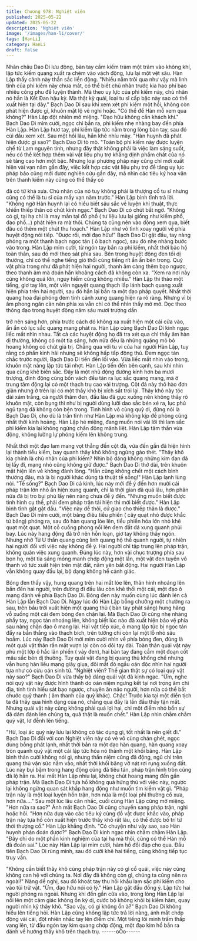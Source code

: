 ```yaml
---
title: Chương 978: Nghiệt viên
published: 2025-05-22
updated: 2025-05-22
description: 'Nghiệt viên'
image: '/images/han-li/cover/'
tags: [HanLi]
category: HanLi
draft: false
---
```


Nhãn châu Dao Di lưu động, bàn tay cầm kiếm trảm một trảm vào
không khí, lập tức kiếm quang xuất ra chém vào vách động, lưu
lại một vệt sâu.
Hàn Lập thấy cảnh này thần sắc liền động.
"Nhiều năm trôi qua như vậy mà linh tính của phi kiếm này chưa
mất, có thể biết chủ nhân trước kia hao phí bao nhiêu công phu
để luyện thành. Mà theo uy lực của phi kiếm này, chủ nhân nó
hẳn là Kết Đan hậu kỳ. Mà thật kỳ quái, loại tu sĩ cấp bậc này sao
có thể xuất hiện tại đây." Bạch Dao Di sau khi xem xét phi kiếm
một hồi, không còn phát hiện được gì, khuôn mặt lộ vẻ nghi hoặc.
"Có thể để Hàn mỗ xem qua không?" Hàn Lập đột nhiên mở
miệng.
"Đạo hữu không cần khách khí." Bạch Dao Di mỉm cười, ngọc chỉ
bắn ra, phi kiếm nhẹ nhàng bay đến phía Hàn Lập.
Hàn Lập hươ tay, phi kiếm lập tức nằm trong lòng bàn tay, sau đó
cúi đầu xem xét.
Sau một hồi lâu, hắn khẽ nhíu mày.
"Hàn huynh đã phát hiện được gì sao?" Bạch Dao Di tò mò.
"Toàn bộ phi kiếm này được luyện chế từ Lam nguyên tinh, nhưng
đây thật không phải là việc làm sáng suốt, nếu có thể kết hợp
thêm vài vật liệu phụ trợ khẳng định phẩm chất của nó sẽ tăng
cao hơn một bậc. Nhưng loại phương pháp này cũng chỉ mới xuất
hiện vài vạn năm gần đây, việc kết hợp các vật liệu phụ trợ để
tăng uy lực pháp bảo cũng mới được nghiên cứu gần đây, mà
nhìn các tiêu ký hoa văn trên thanh kiếm này cũng có thể thấy có

đã có từ khá xưa. Chủ nhân của nó tuy không phải là thượng cổ
tu sĩ nhưng cũng có thể là tu sĩ của mấy vạn năm trước." Hàn Lập
bình tĩnh trả lời.
"Không ngờ Hàn huynh lại có hiểu biết sâu sắc về luyện khí thuật,
thực khiến thiếp thân có chút kinh ngạc." Bạch Dao Di có chút bất
ngờ.
"Không có gì, tại hạ chỉ là may mắn tại đồ phổ ( tư liệu lưu lại
giống như kiếm phổ, đao phổ…) phát hiện ra mà thôi. Chúng ta
cũng nên vào động xem qua, biết đâu có thêm một chút thu
hoạch." Hàn Lập như vô tình xoay người về phía huyệt động nói
tiếp.
"Được rồi, mời đạo hữu!" Bạch Dao Di gật đầu, tay nàng phóng ra
một thanh bạch ngọc tán ( ô bạch ngọc), sau đó nhẹ nhàng bước
vào trong.
Hàn Lập mỉm cười, từ ngón tay bắn ra phi kiếm, nhất thời bảo hộ
toàn thân, sau đó mới theo sát phía sau.
Bên trong huyệt động đen tối dị thường, chỉ có thể nghe tiếng gió
thổi cùng tiếng rít ẩn ẩn bên trong. Quỷ vật phía trong như đã
phát hiện hai người, thanh âm càng thêm bạo ngược, theo thanh
âm mà đoán hẳn khoảng cách đã không còn xa.
"Xem ra nơi này cũng không quá lớn, nguy hiểm cũng không
nhiều."
Hàn Lập thì thào một tiếng, giơ tay lên, một viên nguyệt quang
thạch lấp lánh bạch quang xuất hiện phía trên hai người, sau đó
hắn lại bắn ra một đạo pháp quyết.
Nhất thời quang hoa đại phóng đem tình cảnh xung quang hiện ra
rõ ràng.
Nhưng vì bị âm phong ngăn cản nên phía xa vẫn chỉ có thể nhìn
thấy mờ mờ.
Dọc theo thông đạo trong huyệt động năm sáu mươi trượng dần

trở nên sáng hơn, phía trước cách đó không xa xuất hiện một cái
cửa vào, ẩn ẩn có lục sắc quang mang phát ra.
Hàn Lập cùng Bạch Dao Di kinh ngạc liếc mắt nhìn nhau.
Tất cả các huyệt động họ đã tra xét qua chỉ thấy âm hàn dị
thường, không có một tia sáng, hơn nữa đều là những quặng mỏ
bỏ hoang không có chút giá trị.
Chẳng qua với tu vi của hai người Hàn Lập, tuy rằng có phần kinh
hãi nhưng sẽ không hấp tấp động thủ.
Đem ngọc tán chắc trước người, Bạch Dao Di tiến đến lối vào.
Vừa liếc mắt nhìn vào trong, khuôn mặt nàng lập tức tái nhợt.
Hàn Lập tiến đến bên cạnh, sau khi nhìn qua cũng khẽ biến sắc.
Đây là một nhũ động đường kính hơn ba mươi trượng, đỉnh động
cùng bốn vách đều tản ra lục sắc quang mang, mà ở trung tâm
động lại có một thạch trụ cao vài trượng.
Cột đá này thô hào đơn giản nhưng ở trên lại có một thây khô bị
xích sắt trói lại.
Thây khô này tóc dài xám trắng, cả người thâm đen, đầu lâu đã
gục xuống nên không thấy rõ khuôn mặt, còn bụng thì như bị
người dùng lưỡi dao sắc bén xé ra, lục phủ ngũ tạng đã không
còn bên trong.
Tình hình vô cùng quỷ dị, đừng nói là Bạch Dao Di, cho dù là trấn
tĩnh như Hàn Lập mà không kịp đề phòng cũng nhất thời kinh
hoảng.
Hàn Lập hé miệng, đang muốn nói vài lời thì lam sắc phi kiếm kia
lại không ngừng chấn động mãnh liệt.
Hàn Lập tâm thần vừa động, không lưỡng lự phóng kiếm lên
không trung.

Nhất thời một đạo lam mang vọt thẳng đến cột đá, vừa đến gần
đã hiện hình lại thành tiểu kiếm, bay quanh thây khô không ngừng
gào thét.
"Thây khô kia chính là chủ nhân của phi kiếm? Nhìn bộ dáng
không những kim đan đã bị lấy đi, mạng nhỏ cũng không giữ
được." Bạch Dao Di thở dài, trên khuôn mặt hiện lên vẻ không
đành lòng.
"Hắn cũng không chết một cách bình thường đâu, mà là bị người
khác dùng tà thuật tế sống!" Hàn Lập lạnh lùng nòi.
"Tế sống?" Bạch Dao Di cả kinh, lúc này mới để ý đến hơn mười
cái pháp trận lớn nhỏ ẩn hiện xung quanh, chỉ là thời gian đã quá
lâu, hơn phân nữa đã bị tro bụi phủ lấy nên nàng chưa để ý đến.
"Nhưng muốn biết được tình hình cụ thế, phải đem pháp trận tái
hiện thì mới biết được." Hàn Lập bình tĩnh gật gật đầu.
"Việc này dễ thôi, cứ giao cho thiếp thân là được." Bạch Dao Di
mỉm cười, một băng điêu tiểu phiến ( cây quạt nhỏ được khắc từ
băng) phóng ra, sau đó hàn quang lóe lên, tiểu phiến hóa lớn nhỏ
khẽ quạt một quạt.
Một cỗ cuồng phong nổi lên đem đất đá xung quanh phủi bay.
Lúc này hang động đã trở nên hỗn loạn, giơ tay không thấy ngón.
Nhưng nhờ Tử U thần quang cùng linh quang hộ thể quanh
người, tự nhiên hai người đối với việc này không để ý.
Hai người chỉ tập trung lên pháp trận, không quản việc xung
quanh.
Đúng lúc này, hơn vài chục trượng phía sau bọn họ, một tia sáng
mỏng manh chớp động một lần, một vật đen tuyền vô thanh vô
tức xuất hiện trên mặt đất, nằm yên bất động.
Hai người Hàn Lập vẫn không quay đầu lại, bộ dạng không hề
cảnh giác.

Bóng đen thấy vậy, hung quang trên hai mắt lóe lên, thân hình
nhoáng lên bắn đến hai người, trên đường đi đầu lâu còn khẽ thổi
một cái, một đạo ô mang đánh về phía Bạch Dao Di.
Bóng đen này muốn cùng lúc đánh lén cả Hàn Lập lẫn Bạch Dao
Di.
Ngay lúc đó Hàn Lập bỗng chưởng một chưởng ra sau, trên bầu
trời xuất hiện một quang thủ ( bàn tay phát sáng) hung hăng vỗ
xuống một cái đem bóng đen chặn lại.
Mà Bạch Dao Di cũng nhẹ nhàng phẩy tay, ngọc tán nhoáng lên,
không biết lúc nào đã xuất hiện bảo vệ phía sau nàng chặn đạo ô
mang lại.
Hai vật tiếp xúc, ô mang lập tức bị ngọc tán đẩy ra bắn thẳng vào
thạch bích, trên tường chỉ còn lại một lỗ nhỏ sâu hoắm.
Lúc này Bạch Dao Di mới mỉm cười nhìn về phía bóng đen, đúng
là một quái vật thân rắn mặt vượn lại còn có đôi tay dài.
Toàn thân quái vật này phủ một lớp ô hắc lân phiến ( vảy đen), hai
bàn tay đang cầm một đoạn cốt mâu sắc bén dị thường.
Tuy quái vật đang bị quang thủ khống chế nhưng vẫn hung hãn
liều mạng giãy giụa, đôi mắt đỏ ngầu oán độc nhìn hai người tựa
như có cừu oán sinh tử.
"Nghiệt viên? Thế gian thật sự có loại quỷ vật này sao?" Bạch
Dao Di vừa thấy bộ dáng quái vật đã kinh ngạc.
"Ừm, nghe nói quỷ vật này được hình thành do oán niệm ngưng
kết tại nơi trọng âm chi địa, tính tình hiếu sát bạo ngược, chuyên
ăn não người, hơn nữa có thể bắt chước quỷ thanh ( âm thanh
của quỷ khác). Chậc! Trước kia tại một điển tịch ta đã thấy qua
hình dạng của nó, chẳng qua đầy là lần đầu thấy tận mắt. Nhưng
quái vật này cũng không phải quá lợi hại, chỉ một điểm nhỏ bổn
sự đã dám đánh lén chúng ta, quả thật là muốn chết." Hàn Lập
nhìn chằm chằm quỷ vật, lơ đễnh lên tiếng.

"Hừ, loại ác quỷ này lưu lại không có tác dụng gì, tốt nhất là nên
giết đi." Bạch Dao Di đối với con Nghiệt viên này có vẻ vô cùng
chán ghét, ngọc dung bỗng phát lạnh, nhất thời bắn ra một đạo
hàn quang, hàn quang xoay tròn quanh quỷ vật một cái lập tức
hóa nó thành một khối băng.
Hàn Lập bình thản cười không nói gì, nhưng thần niệm cũng đã
động, ngũ chỉ trên quang thủ vận sức nắm vào, nhất thời khối
băng vỡ nát rơi rụng xuống đất.
Lúc này bụi bặm trong hang động cũng đã tiêu tán, pháp trận hình
tròn cũng đã lộ hẳn ra.
Hai mắt Hàn Lập nhíu lại, không chút hoang mang đến gần pháp
trận. Mà Bạch Dao Di tựa hồ không quá hứng thú với việc này,
ngược lại không ngừng quan sát khắp hang động như muốn tìm
kiếm vật gì.
"Pháp trận này là một loại luyện hồn trận, hơn nữa là một loại phi
thường cổ xưa, hơn nữa…." Sau một lúc lâu cân nhắc, cuối cùng
Hàn Lập cũng mở miệng.
"Hơn nữa ra sao?" Ánh mắt Bạch Dao Di cũng chuyển sang pháp
trận, nghi hoặc hỏi.
"Hơn nữa dựa vào các tiêu ký cùng đồ vật được khắc vào, pháp
trận này tựa hồ còn xuất hiện trước thây khô rất lâu, có thể được
bố trí từ thời thượng cổ." Hàn Lập khẳng định.
"Có chuyện như vậy sao, sao Hàn huynh phán đoán được?" Bạch
Dao Di kinh ngạc nhìn chằm chằm Hàn Lập.
"Đây chỉ do một phần kinh nghiệm của tại hạ mà thôi, cũng có thể
Hàn mỗ đã đoán sai." Lúc này Hàn Lập lại mỉm cười, hàm hồ đối
đáp cho qua.
Đầu tiên Bạch Dao Di rùng mình, sau đó cười khẽ hai tiếng, cũng
không tiếp tục truy vấn.

"Không cần biết thây khô cùng pháp trận này có gì cổ quái, việc
này cũng không can hệ với chúng ta. Nơi đây đã không còn gì,
chúng ta cũng nên ra ngoài!" Nàng đề nghị, sau đó khoát tay thu
hồi khẩu lam sắc phi kiếm cho vào túi trữ vật.
"Ừm, đạo hữu nói có lý." Hàn Lập gật đầu đồng ý.
Lập tức hai người phóng ra ngoài.
Nhưng khi đến gần cửa vào, trong lòng Hàn Lập lại nổi lên một
cảm giác không ổn kỳ dị, cước bộ không khỏi bị kiềm hãm, quay
người nhìn kỹ thây khô.
"Sao vậy, có gì không ổn à?" Bạch Dao Di không hiểu lên tiếng
hỏi.
Hàn Lập cũng không lập tức trả lời nàng, ánh mắt chớp động vài
cái, đột nhiên nhấc tay lên điểm chỉ.
Một tiếng lôi minh trầm thấp vang lên, từ đầu ngón tay kim quang
chớp động, một đạo kim hồ bắn ra đánh về hướng thây khô trên
thạch trụ.
------oOo------
